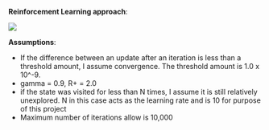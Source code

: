 __Reinforcement Learning approach__:

<img src ="http://puu.sh/iD6T6/379d729e2d.png" />

__Assumptions__:
- If the difference between an update after an iteration is less than a threshold amount, I assume convergence. The threshold amount is 1.0 x 10^-9.
- gamma = 0.9, R+ = 2.0
- if the state was visited for less than N times, I assume it is still relatively unexplored. N in this case acts as the learning rate and is 10 for purpose of this project
- Maximum number of iterations allow is 10,000
